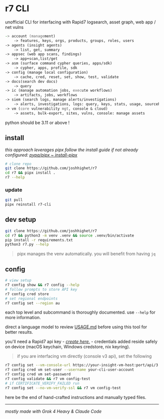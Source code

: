 # r7 CLI

unofficial CLI for interfacing with Rapid7 logsearch, asset graph, web app / net vulns

```zsh
-> account (management)
    -> features, keys, orgs, products, groups, roles, users
-> agents (insight agents)
    -> list, get, summary
-> appsec (web app scans, findings)
    -> app+scan,list/get
-> asm (surface command cypher queries, apps/sdk)
    -> cypher, apps, profile, sdk
-> config (manage local configuration)
    -> cache, cred, reset, set, show, test, validate
-> docs(search dev docs)
    -> query
-> ic (manage automation jobs, execute workflows)
    -> artifacts, jobs, workflows
-> siem (search logs, manage alerts/investigations)
    -> alerts, investigations, logs: query, keys, stats, usage, sourcehealth
-> vm (core vulnerability mgt, console & cloud)
    -> assets, bulk-export, sites, vulns, console: manage assets
```

python should be 3.11 or above !

## install

_this approach leverages pipx follow the install guide if not already configured: [pypa/pipx ~ install-pipx](https://github.com/pypa/pipx?tab=readme-ov-file#install-pipx)_

```bash
# clone repo
git clone https://github.com/joshhighet/r7
cd r7 && pipx install .
r7 --help
```

### update

```bash
git pull
pipx reinstall r7-cli
```

## dev setup

```bash
git clone https://github.com/joshhighet/r7
cd r7 && python3 -m venv .venv && source .venv/bin/activate
pip install -r requirements.txt
python3 r7.py --help
```

> pipx manages the venv automatically. you will benefit from having `jq`

## config

```bash
# view setup
r7 config show && r7 config --help
# follow prompts to store API key
r7 config cred store
# set regional endpoints
r7 config set --region au
```

each top level and subcommand is thoroughly documented. use `--help` for more information.

direct a language model to review [USAGE.md](USAGE.md) before using this tool for better results.

you'll need a Rapid7 api key - _[create here.](https://insight.rapid7.com/platform#/administration/apiKeyManagement/user)_ - credentials added reside safely on device (macOS keychain, Windows credstore, nix keyring).

> if you are interfacing vm directly (console v3 api), set the following

   ```bash
   r7 config set --vm-console-url https://your-insight-vm-host:port/api/3
   r7 config cred vm set-user --username your-cli-user-account
   r7 config cred vm set-password
   r7 config validate && r7 vm config-test
   # if CERTIFICATE_VERIFY_FAILED run
   r7 config set --no-vm-verify-ssl && r7 vm config-test
   ```

here be the end of hand-crafted instructions and manually typed files.

---

_mostly made with Grok 4 Heavy & Claude Code_
